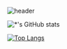 ![header](https://capsule-render.vercel.app/api?type=waving&color=64c6e3&height=250&section=header&text=Heejin%20Choi&fontSize=100&animation=fadeIn&fontAlignY=38&desc=%20&descAlignY=62&descAlign=62)

![*'s GitHub stats](https://github-readme-stats.vercel.app/api?username=July0313&show_icons=true&theme=tokyonight)

[![Top Langs](https://github-readme-stats.vercel.app/api/top-langs/?username=July0313&layout=compact)](https://github.com/July0313/github-readme-stats)
